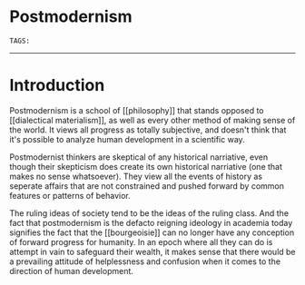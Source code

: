 # Postmodernism
`TAGS:`

---
# Introduction
Postmodernism is a school of [[philosophy]] that stands opposed to [[dialectical materialism]], as well as every other method of making sense of the world. It views all progress as totally subjective, and doesn't think that it's possible to analyze human development in a scientific way.

Postmodernist thinkers are skeptical of any historical narriative, even though their skepticism does create its own historical narriative (one that makes no sense whatsoever). They view all the events of history as seperate affairs that are not constrained and pushed forward by common features or patterns of behavior.

The ruling ideas of society tend to be the ideas of the ruling class. And the fact that postmodernism is the defacto reigning ideology in academia today signifies the fact that the [[bourgeoisie]] can no longer have any conception of forward progress for humanity. In an epoch where all they can do is attempt in vain to safeguard their wealth, it makes sense that there would be a prevailing attitude of helplessness and confusion when it comes to the direction of human development.